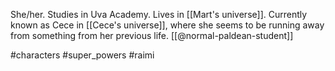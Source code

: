 She/her. Studies in Uva Academy. Lives in [[Mart's universe]]. Currently known as Cece in [[Cece's universe]], where she seems to be running away from something from her previous life. [[@normal-paldean-student]]

#characters #super_powers #raimi 